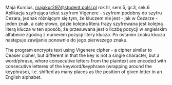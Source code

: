 Maja Kurcius, majakur297@student.polsl.pl
rok III, sem.5, gr.3, sek.6
Aplikacja szyfrująca tekst szyfrem Vigenere - szyfrem podobny do szyfru Cezara, jednak różniącym się tym, że kluczem nie jest - jak w Cezarze - jeden znak, a całe słowo, gdzie kolejna litera frazy szyfrowana jest kolejną literą klucza w ten sposób, że przesuwana jest o liczbę pozycji w angielskim alfabecie zgodną z numerem pozycji litery klucza. Po ostanim znaku klucza następuje zawijanie ponownie do jego pierwszego znaku.

The program encrypts text using Vigenere cipher - a cipher similar to Ceaser cipher, but different in that the key is not a single character, but a word/phrase, where consecutive letters from the plaintext are encoded with consecutive letteres of the keyword/keyphrase (wrapping around the keyphrase), i.e. shifted as many places as the position of given letter in an English alphabet.
